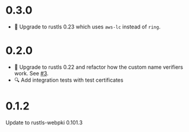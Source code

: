 # 0.3.0
* :wrench: Upgrade to rustls 0.23 which uses `aws-lc` instead of `ring`.

# 0.2.0
* :wrench: Upgrade to rustls 0.22 and refactor how the custom name verifiers work. See [#3](https://github.com/stepfunc/rustls-config/pull/3).
* :mag: Add integration tests with test certificates

# 0.1.2
Update to rustls-webpki 0.101.3